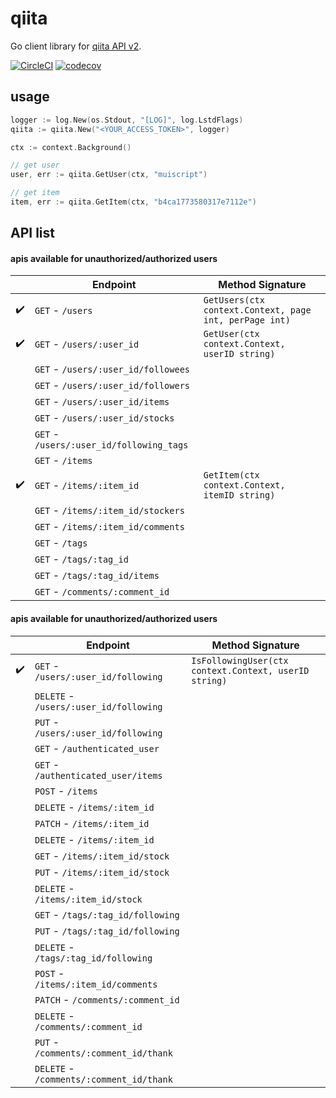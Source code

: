 # qiita

Go client library for [qiita API v2](https://qiita.com/api/v2/docs).

[![CircleCI](https://circleci.com/gh/muiscript/qiita/tree/master.svg?style=svg)](https://circleci.com/gh/muiscript/qiita/tree/master)
[![codecov](https://codecov.io/gh/muiscript/qiita/branch/master/graph/badge.svg)](https://codecov.io/gh/muiscript/qiita)

## usage

```go
logger := log.New(os.Stdout, "[LOG]", log.LstdFlags)
qiita := qiita.New("<YOUR_ACCESS_TOKEN>", logger)

ctx := context.Background()

// get user
user, err := qiita.GetUser(ctx, "muiscript")

// get item
item, err := qiita.GetItem(ctx, "b4ca1773580317e7112e")
```

## API list

#### apis available for unauthorized/authorized users

|  | Endpoint | Method Signature |
| --- | --- | --- |
| :heavy_check_mark: | `GET` - `/users` | `GetUsers(ctx context.Context, page int, perPage int)` |
| :heavy_check_mark: | `GET` - `/users/:user_id` | `GetUser(ctx context.Context, userID string)` |
|  | `GET` - `/users/:user_id/followees` | |
|  | `GET` - `/users/:user_id/followers` | |
|  | `GET` - `/users/:user_id/items` | |
|  | `GET` - `/users/:user_id/stocks` | |
|  | `GET` - `/users/:user_id/following_tags` | |
|  | `GET` - `/items` | |
| :heavy_check_mark: | `GET` - `/items/:item_id` | `GetItem(ctx context.Context, itemID string)` |
|  | `GET` - `/items/:item_id/stockers` | |
|  | `GET` - `/items/:item_id/comments` | |
|  | `GET` - `/tags` | |
|  | `GET` - `/tags/:tag_id` | |
|  | `GET` - `/tags/:tag_id/items` | |
|  | `GET` - `/comments/:comment_id` | |

#### apis available for unauthorized/authorized users

|  | Endpoint | Method Signature |
| --- | --- | --- |
| :heavy_check_mark: | `GET` - `/users/:user_id/following` | `IsFollowingUser(ctx context.Context, userID string)` |
|  | `DELETE` - `/users/:user_id/following` | |
|  | `PUT` - `/users/:user_id/following` | |
|  | `GET` - `/authenticated_user` | |
|  | `GET` - `/authenticated_user/items` | |
|  | `POST` - `/items` | |
|  | `DELETE` - `/items/:item_id` | |
|  | `PATCH` - `/items/:item_id` | |
|  | `DELETE` - `/items/:item_id` | |
|  | `GET` - `/items/:item_id/stock` | |
|  | `PUT` - `/items/:item_id/stock` | |
|  | `DELETE` - `/items/:item_id/stock` | |
|  | `GET` - `/tags/:tag_id/following` | |
|  | `PUT` - `/tags/:tag_id/following` | |
|  | `DELETE` - `/tags/:tag_id/following` | |
|  | `POST` - `/items/:item_id/comments` | |
|  | `PATCH` - `/comments/:comment_id` | |
|  | `DELETE` - `/comments/:comment_id` | |
|  | `PUT` - `/comments/:comment_id/thank` | |
|  | `DELETE` - `/comments/:comment_id/thank` | |
